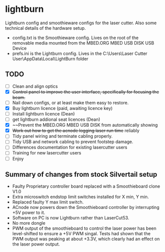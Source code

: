 # lightburn
Lightburn config and smoothieware configs for the laser cutter. Also some technical details of the hardware setup.

* config.txt is the Smoothieware config. Lives on the root of the removable media mounted from the MBED.ORG MBED USB DISK USB Device
* prefs.ini is the Lightburn config. Lives in the C:\Users\Laser Cutter User\AppData\Local\LightBurn folder

## TODO

- [ ] Clean and align optics
- [x] ~~Control panel to improve the user interface, specifically for focusing the beam.~~
- [ ] Nail down configs, or at least make them easy to restore.
- [x] Buy lightburn licence (paid, awaiting licence key)
- [ ] Install lightburn licence (Dean) 
- [ ] get lightburn addional seat licences (Dean)
- [x] ~~Prevent the MBED.ORG MBED USB DISK from automatically showing
- [x] ~~Work out how to get the acnode logging laser run time~~ reliably
- [ ] Tidy panel wiring and terminate cabling properly.
- [ ] Tidy USB and network cabling to prevent footstep damage.
- [ ] Differences documentation for existing lasercutter users
- [ ] Training for new lasercutter users
- [ ] Enjoy

## Summary of changes from stock Silvertail setup

* Faulty Proprietary controller board replaced with a Smoothieboard clone V1.0
* Extra microswitch endstop limit switches installed for X min, Y min.
* Replaced faulty Y max limit switch.
* ACnode now powers down the Smoothieboard controller by interrupting +5V power to it.
* Software on PC is now Lightburn rather than LaserCut53.
* No more dongle
* PWM output of the smoothieboard to control the laser power has been level-shifted to ensure a +5V PWM singal. Tests had shown that the PWM output was peaking at about +3.3V, which clearly had an effect on the laser power output.
